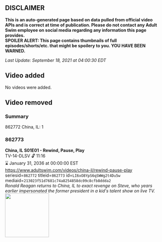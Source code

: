 ## DISCLAIMER
**This is an auto-generated page based on data pulled from official video APIs and is correct at time of publication. Please do not contact any Adult Swim employee on social media regarding any information this page provides.**  
**SPOILER ALERT: This page contains thumbnails of full episodes/shorts/etc. that might be spoilery to you. YOU HAVE BEEN WARNED.**  

_Last Update: September 18, 2021 at 04:00:30 EDT_
## Video added
No videos were added.  
## Video removed
### Summary
862772 China, IL: 1  
### 862773
**China, IL S01E01 - Rewind, Pause, Play**  
TV-14-DLSV 🔓 11:16  
⌛ January 31, 2036 at 00:00:00 EST  
https://www.adultswim.com/videos/china-il/rewind-pause-play  
seriesid=`862772` titleid=`862773` id=`LI6xO8YpS6qSWWg2t4Du5w` mediaid=`213023f51d7681c74a8254858dc09c8cfb8ddda2`  
_Ronald Reagan returns to China, IL to exact revenge on Steve, who  years earlier impersonated the former president in a kid's talent show on live TV._  
<a href="https://media.cdn.adultswim.com/uploads/20200302/thumbnails/2_20321638185-chinail_101_BIM.jpg"><img src="https://media.cdn.adultswim.com/uploads/20200302/thumbnails/2_20321638185-chinail_101_BIM.jpg" height="144px" /></a>
